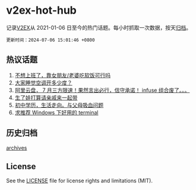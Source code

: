 # v2ex-hot-hub

 记录[V2EX](https://www.v2ex.com/)从 2021-01-06 日至今的热门话题。每小时抓取一次数据，按天[归档](archives)。

`更新时间：2024-07-06 15:01:46 +0800`

## 热议话题

1. [不想上班了，靠女朋友/老婆吃软饭可行吗](https://www.v2ex.com/t/1055216)
1. [大家睡觉空调开多少度？](https://www.v2ex.com/t/1055242)
1. [阿里云盘， 7 月三方限速！果然言出必行，信守承诺！ infuse 组合废了。。。](https://www.v2ex.com/t/1055158)
1. [生了娃打算请亲戚来一起带](https://www.v2ex.com/t/1055169)
1. [初中学历，生活走向。与父母吸血问题](https://www.v2ex.com/t/1055258)
1. [求推荐 Windows 下好用的 terminal](https://www.v2ex.com/t/1055191)

## 历史归档

[archives](archives)

## License

See the [LICENSE](LICENSE) file for license rights and limitations (MIT).
